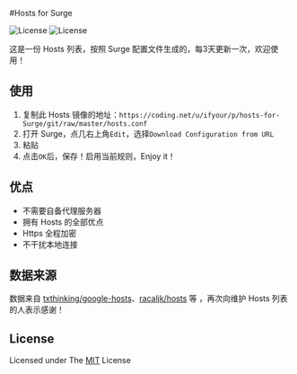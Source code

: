 #Hosts for Surge

![License](https://img.shields.io/badge/License-MIT-orange.svg)
![License](https://api.travis-ci.org/2ndalpha/gasmask.svg)


这是一份 Hosts 列表，按照 Surge 配置文件生成的，每3天更新一次，欢迎使用！


## 使用

1. 复制此 Hosts 镜像的地址：`https://coding.net/u/ifyour/p/hosts-for-Surge/git/raw/master/hosts.conf`
2. 打开 Surge，点几右上角`Edit`，选择`Download Configuration from URL`
3. 粘贴
4. 点击`OK`后，保存！启用当前规则，Enjoy it！

## 优点

* 不需要自备代理服务器
* 拥有 Hosts 的全部优点
* Https 全程加密
* 不干扰本地连接


## 数据来源

数据来自 [txthinking/google-hosts](https://github.com/txthinking/google-hosts)、[racaljk/hosts](https://github.com/racaljk/hosts) 等 ，再次向维护 Hosts 列表的人表示感谢！

## License
Licensed under The [MIT](https://github.com/txthinking/google-hosts/blob/master/LICENSE) License






